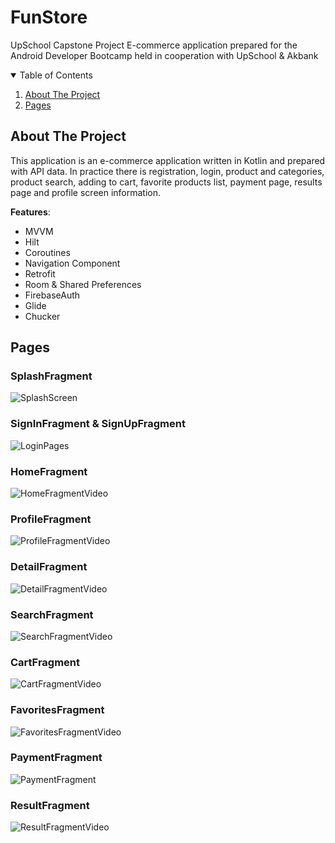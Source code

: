 # FunStore
UpSchool Capstone Project
E-commerce application prepared for the Android Developer Bootcamp held in cooperation with UpSchool & Akbank

<details open="open">
  <summary>Table of Contents</summary>
  <ol>
    <li>
      <a href="#about-the-project">About The Project</a>
      <ul>
      </ul>
    </li>
    <li>
      <a href="#Pages">Pages</a>
</details>
    
## About The Project
This application is an e-commerce application written in Kotlin and prepared with API data. 
In practice there is registration, login, product and categories, product search, adding to cart, favorite products list, payment page, results page and profile screen information.

**Features**:
* MVVM
* Hilt
* Coroutines
* Navigation Component
* Retrofit
* Room & Shared Preferences
* FirebaseAuth
* Glide
* Chucker

## Pages

### SplashFragment
![SplashScreen](https://github.com/fundaese/FunStore/assets/26959557/4278e7af-3a4e-45e5-a0ac-db36c5f47d31)

### SignInFragment & SignUpFragment
![LoginPages](https://github.com/fundaese/FunStore/assets/26959557/515318ca-cd6f-4e77-91c4-ff32bf34f2d9)

### HomeFragment
![HomeFragmentVideo](https://github.com/fundaese/FunStore/assets/26959557/85d81232-ea47-46bb-930d-955ea635cf55)

### ProfileFragment
![ProfileFragmentVideo](https://github.com/fundaese/FunStore/assets/26959557/a04283c1-45f9-4752-be8c-6efc2291c19c)

### DetailFragment
![DetailFragmentVideo](https://github.com/fundaese/FunStore/assets/26959557/28f564fe-6559-49af-bf47-f3790da9993b)

### SearchFragment
![SearchFragmentVideo](https://github.com/fundaese/FunStore/assets/26959557/6458c9f1-969c-4115-b874-ee01a6577716)

### CartFragment
![CartFragmentVideo](https://github.com/fundaese/FunStore/assets/26959557/82c5f98c-13b0-4f75-ac7b-b0c46638574a)

### FavoritesFragment
![FavoritesFragmentVideo](https://github.com/fundaese/FunStore/assets/26959557/ea7b363e-e799-40e1-a0aa-23b5065ea05e)

### PaymentFragment
![PaymentFragment](https://github.com/fundaese/FunStore/assets/26959557/79d89f0c-dc62-428e-9d4d-eff5ffa1fa90)

### ResultFragment
![ResultFragmentVideo](https://github.com/fundaese/FunStore/assets/26959557/001014a1-0caf-448f-bc57-5a39cd8434ff)
